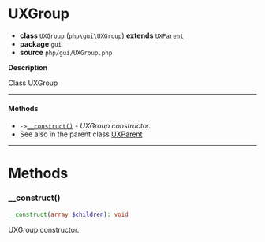 # UXGroup

- **class** `UXGroup` (`php\gui\UXGroup`) **extends** [`UXParent`](https://github.com/jphp-compiler/jphp/blob/master/exts/jphp-gui-ext/api-docs/classes/php/gui/UXParent.md)
- **package** `gui`
- **source** `php/gui/UXGroup.php`

**Description**

Class UXGroup

---

#### Methods

- `->`[`__construct()`](#method-__construct) - _UXGroup constructor._
- See also in the parent class [UXParent](https://github.com/jphp-compiler/jphp/blob/master/exts/jphp-gui-ext/api-docs/classes/php/gui/UXParent.md)

---
# Methods

<a name="method-__construct"></a>

### __construct()
```php
__construct(array $children): void
```
UXGroup constructor.